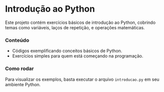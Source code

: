# Introdução ao Python

Este projeto contém exercícios básicos de introdução ao Python, cobrindo temas como variáveis, laços de repetição, e operações matemáticas.

### Conteúdo
- Códigos exemplificando conceitos básicos de Python.
- Exercícios simples para quem está começando na programação.

### Como rodar
Para visualizar os exemplos, basta executar o arquivo `introducao.py` em seu ambiente Python.
